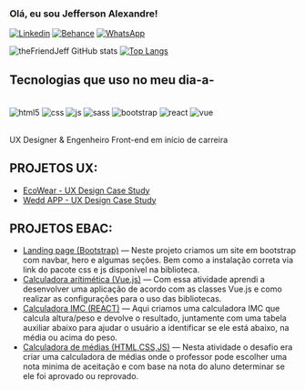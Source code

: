 ### Olá, eu sou Jefferson Alexandre!
[![Linkedin](https://img.shields.io/badge/LinkedIn-0077B5?style=for-the-badge&logo=linkedin&logoColor=white)](https://www.linkedin.com/in/jefferson-alexandre/) [![Behance](https://img.shields.io/badge/Behance-0054F7?style=for-the-badge&logo=behance&logoColor=white)](https://www.behance.net/jeffersdesena) [![WhatsApp](https://img.shields.io/badge/WhatsApp-25D366?style=for-the-badge&logo=whatsapp&logoColor=white)](https://api.whatsapp.com/send/?phone=5511949297513&text&type=phone_number&app_absent=0)


![theFriendJeff GitHub stats](https://github-readme-stats.vercel.app/api?username=thefriendjeff&show_icons=true&theme=transparent) [![Top Langs](https://github-readme-stats.vercel.app/api/top-langs/?username=thefriendjeff)](https://github.com/anuraghazra/github-readme-stats)

## Tecnologias que uso no meu dia-a-
 

<div style="display: inline-block"><br/>
        <img align="center" alt="html5" src="https://img.shields.io/badge/HTML5-E34F26?style=for-the-badge&logo=html5&logoColor=white">
        <img align="center" alt="css" src="https://img.shields.io/badge/CSS-239120?&style=for-the-badge&logo=css3&logoColor=white">
        <img align="center" alt="js" src="https://img.shields.io/badge/JavaScript-F7DF1E?style=for-the-badge&logo=javascript&logoColor=black">
        <img align="center" alt="sass" src="https://img.shields.io/badge/Sass-CC6699?style=for-the-badge&logo=sass&logoColor=white">
        <img align="center" alt="bootstrap" src="https://img.shields.io/badge/Bootstrap-563D7C?style=for-the-badge&logo=bootstrap&logoColor=white">
        <img align="center" alt="react" src="https://img.shields.io/badge/React-20232A?style=for-the-badge&logo=react&logoColor=61DAFB"> 
        <img align="center" alt="vue" src="https://img.shields.io/badge/Vue.js-35495E?style=for-the-badge&logo=vue.js&logoColor=4FC08D">

</div><br><br>

UX Designer & Engenheiro Front-end em início de carreira

## PROJETOS UX:

- [EcoWear - UX Design Case Study](https://www.behance.net/gallery/175115989/UXUI-Case-Study-EcoWear)<br/>
- [Wedd APP - UX Design Case Study](https://www.behance.net/gallery/179337093/Wedd-UXUI-Design-Case-Study)<br/>

## PROJETOS EBAC:
- [Landing page (Bootstrap)](https://modulo-14-tarefa.vercel.app/#fale-conosco) — Neste projeto criamos um site em bootstrap com navbar, hero e algumas seções.
Bem como a instalação correta via link do pacote css e js disponível na biblioteca.
- [Calculadora arítimética (Vue.js)](https://tarefa-vue-js.vercel.app/) — Com essa atividade aprendi a desenvolver uma aplicação de acordo com as classes
Vue.js e como realizar as configurações para o uso das bibliotecas.
- [Calculadora IMC (REACT)](https://calculadora-imc-plum-nine.vercel.app/) — Aqui criamos uma calculadora IMC que calcula altura/peso e devolve o resultado,
juntamente com uma tabela auxiliar abaixo para ajudar o usuário a identificar se ele
está abaixo, na média ou acima do peso.
- [Calculadora de médias (HTML,CSS,JS)](https://jefferson-calculadora-medias.vercel.app/) — Nesta atividade o desafio era criar uma calculadora de médias onde o professor
pode escolher uma nota minima de aceitação e com base na nota do aluno
determinar se ele foi aprovado ou reprovado.

